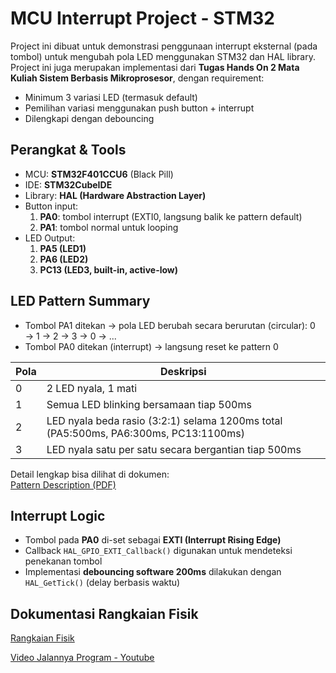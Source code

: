 # MCU Interrupt Project - STM32
Project ini dibuat untuk demonstrasi penggunaan interrupt eksternal (pada tombol) untuk mengubah pola LED menggunakan STM32 dan HAL library.
Project ini juga merupakan implementasi dari **Tugas Hands On 2 Mata Kuliah Sistem Berbasis Mikroprosesor**, dengan requirement:
- Minimum 3 variasi LED (termasuk default)
- Pemilihan variasi menggunakan push button + interrupt
- Dilengkapi dengan debouncing


## Perangkat & Tools
- MCU: **STM32F401CCU6** (Black Pill)
- IDE: **STM32CubeIDE**
- Library: **HAL (Hardware Abstraction Layer)**
- Button input:
  1. **PA0**: tombol interrupt (EXTI0, langsung balik ke pattern default)
  2. **PA1**: tombol normal untuk looping
- LED Output:
  1. **PA5 (LED1)**
  2. **PA6 (LED2)**
  3. **PC13 (LED3, built-in, active-low)**
      

## LED Pattern Summary
- Tombol PA1 ditekan → pola LED berubah secara berurutan (circular):
0 → 1 → 2 → 3 → 0 → ...
- Tombol PA0 ditekan (interrupt) → langsung reset ke pattern 0

| Pola | Deskripsi |
|------|-----------|
| 0    | 2 LED nyala, 1 mati |
| 1    | Semua LED blinking bersamaan tiap 500ms |
| 2    | LED nyala beda rasio (3:2:1) selama 1200ms total (PA5:500ms, PA6:300ms, PC13:1100ms) |
| 3    | LED nyala satu per satu secara bergantian tiap 500ms |

Detail lengkap bisa dilihat di dokumen:  
[Pattern Description (PDF)](Docs/pattern-summary.pdf)


## Interrupt Logic
- Tombol pada **PA0** di-set sebagai **EXTI (Interrupt Rising Edge)**
- Callback `HAL_GPIO_EXTI_Callback()` digunakan untuk mendeteksi penekanan tombol
- Implementasi **debouncing software 200ms** dilakukan dengan `HAL_GetTick()` (delay berbasis waktu)


## Dokumentasi Rangkaian Fisik
[Rangkaian Fisik](Docs/setup.jpg)

[Video Jalannya Program - Youtube](https://youtube.com/shorts/MptWaa3qdX4?feature=shared)
